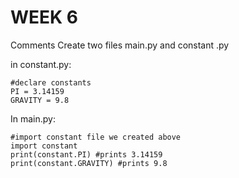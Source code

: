 # WEEK 6

Comments 
Create two files main.py and constant .py

in constant.py:
```
#declare constants
PI = 3.14159
GRAVITY = 9.8
```

In main.py:
```
#import constant file we created above
import constant
print(constant.PI) #prints 3.14159
print(constant.GRAVITY) #prints 9.8
```
